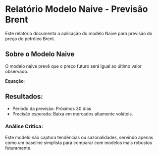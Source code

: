 # Relatório Modelo Naive - Previsão Brent

Este relatório documenta a aplicação do modelo Naive para previsão do preço do petróleo Brent.

## Sobre o Modelo Naive

O modelo naive prevê que o preço futuro será igual ao último valor observado.

**Equação**:

## Resultados:

- Período da previsão: Próximos 30 dias
- Precisão esperada: Baixa em mercados altamente voláteis.

### Análise Crítica:

Este modelo não captura tendências ou sazonalidades, servindo apenas como um baseline simplista para comparar com modelos mais robustos futuramente.
